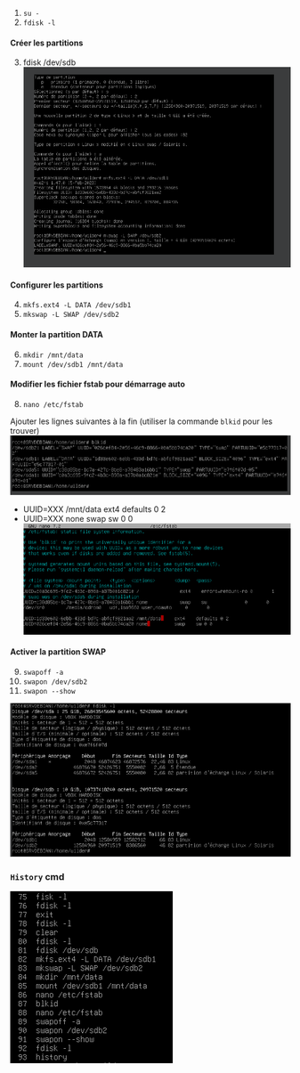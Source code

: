 1. `su -`
2. `fdisk -l`
#### Créer les partitions
3. fdisk /dev/sdb
![blkid](https://github.com/PKechichian/TSSR2405_Checkpoint1/blob/main/images/Partitions.png)

#### Configurer les partitions
4. `mkfs.ext4 -L DATA /dev/sdb1`
5. `mkswap -L SWAP /dev/sdb2`

#### Monter la partition DATA
6. `mkdir /mnt/data`
7. `mount /dev/sdb1 /mnt/data`

#### Modifier les fichier fstab pour démarrage auto
8. `nano /etc/fstab`
   
Ajouter les lignes suivantes à la fin (utiliser la commande `blkid` pour les trouver)
![blkid](https://github.com/PKechichian/TSSR2405_Checkpoint1/blob/main/images/Blkid.png)
- UUID=XXX  /mnt/data  ext4  defaults  0  2
- UUID=XXX  none  swap  sw  0  0
![fstab](https://github.com/PKechichian/TSSR2405_Checkpoint1/blob/main/images/fstab.png)

#### Activer la partition SWAP
9. `swapoff -a`
10. `swapon /dev/sdb2`
11. `swapon --show`

![finalfdisk](https://github.com/PKechichian/TSSR2405_Checkpoint1/blob/main/images/fdisk_final.png)

### `History` cmd

![blkid](https://github.com/PKechichian/TSSR2405_Checkpoint1/blob/main/images/History.png)

